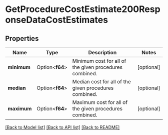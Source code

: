# GetProcedureCostEstimate200ResponseDataCostEstimates

## Properties

Name | Type | Description | Notes
------------ | ------------- | ------------- | -------------
**minimum** | Option<**f64**> | Minimum cost for all of the given procedures combined. | [optional]
**median** | Option<**f64**> | Median cost for all of the given procedures combined. | [optional]
**maximum** | Option<**f64**> | Maximum cost for all of the given procedures combined. | [optional]

[[Back to Model list]](../README.md#documentation-for-models) [[Back to API list]](../README.md#documentation-for-api-endpoints) [[Back to README]](../README.md)


